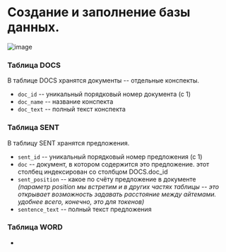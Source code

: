 # Создание и заполнение базы данных. 

![image](https://github.com/user-attachments/assets/432856b7-b0cd-4457-9aa5-5fdf4f5669f4)

### Таблица DOCS
В таблице DOCS хранятся документы -- отдельные конспекты. 
* `doc_id` -- уникальный порядковый номер документа (с 1)
* `doc_name` -- название конспекта
* `doc_text` -- полный текст конспекта

### Таблица SENT 
В таблицу SENT хранятся предложения. 
* `sent_id` -- уникальный порядковый номер предложения (с 1)
* `doc` -- документ, в котором содержится это предложение. этот столбец индексирован со столбцом DOCS.doc_id
* `sent_position` -- какое по счёту предложение в документе _(параметр position мы встретим и в других частях таблицы -- это открывает возможность задавать расстояние между айтемами. удобнее всего, конечно, это для токенов)_
* `sentence_text` -- полный текст предложения

### Таблица WORD
* 

